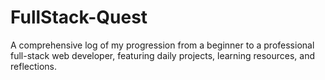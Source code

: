 # FullStack-Quest
A comprehensive log of my progression from a beginner to a professional full-stack web developer, featuring daily projects, learning resources, and reflections.
